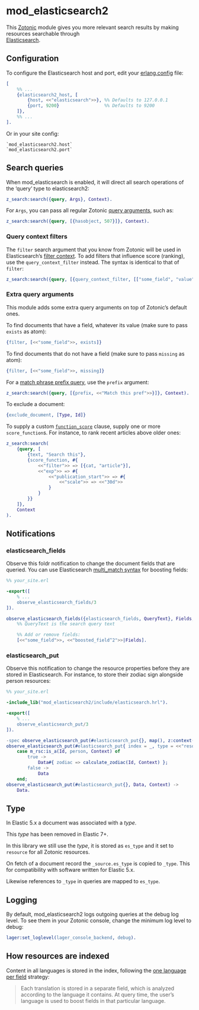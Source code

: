 mod_elasticsearch2
==================

This [Zotonic](https://github.com/zotonic/zotonic) module gives you more relevant search results
by making resources searchable through  
[Elasticsearch](https://www.elastic.co/guide/en/elasticsearch/reference/current/index.html).


Configuration
-------------

To configure the Elasticsearch host and port, edit your 
[erlang.config](http://docs.zotonic.com/en/latest/ref/configuration/zotonic-configuration.html)
file:

```erlang
[
    %% ...
    {elasticsearch2_host, [
        {host, <<"elasticsearch">>}, %% Defaults to 127.0.0.1
        {port, 9200}                 %% Defaults to 9200
    ]},
    %% ...
].
```

Or in your site config:

    `mod_elasticsearch2.host`
    `mod_elasticsearch2.port`


Search queries
--------------

When mod_elasticsearch is enabled, it will direct all search operations of the 
‘query’ type to elasticsearch2:

```erlang
z_search:search({query, Args}, Context).
```

For `Args`, you can pass all regular Zotonic [query arguments](http://docs.zotonic.com/en/latest/developer-guide/search.html#query-arguments),
such as:

```erlang
z_search:search({query, [{hasobject, 507}]}, Context).
````

### Query context filters

The `filter` search argument that you know from Zotonic will be used in
Elasticsearch’s [filter context](https://www.elastic.co/guide/en/elasticsearch/reference/current/query-filter-context.html).
To add filters that influence score (ranking), use the `query_context_filter`
instead. The syntax is identical to that of `filter`:

```erlang
z_search:search({query, [{query_context_filter, [["some_field", "value"]]}]}, Context).
```

### Extra query arguments

This module adds some extra query arguments on top of Zotonic’s default ones.

To find documents that have a field, whatever its value (make sure to pass 
`exists` as atom): 

```erlang
{filter, [<<"some_field">>, exists]}
```

To find documents that do not have a field (make sure to pass `missing` as 
atom): 

```erlang
{filter, [<<"some_field">>, missing]}
````

For a [match phrase prefix query](https://www.elastic.co/guide/en/elasticsearch/reference/current/query-dsl-match-query-phrase-prefix.html),
use the `prefix` argument:

```erlang
z_search:search({query, [{prefix, <<"Match this pref">>}]}, Context).
```

To exclude a document:

```erlang
{exclude_document, [Type, Id]}
```

To supply a custom [`function_score`](https://www.elastic.co/guide/en/elasticsearch/reference/current/query-dsl-function-score-query.html) 
clause, supply one or more `score_function`s. For instance, to rank recent
articles above older ones:

```erlang
z_search:search(
    {query, [
        {text, "Search this"},
        {score_function, #{
            <<"filter">> => [{cat, "article"}],
            <<"exp">> => #{
                <<"publication_start">> => #{
                    <<"scale">> => <<"30d">>
                }
            }
        }}
    ]},
    Context
).
```

Notifications
-------------

### elasticsearch_fields

Observe this foldr notification to change the document fields that are queried.
You can use Elasticsearch [multi_match syntax](https://www.elastic.co/guide/en/elasticsearch/reference/current/query-dsl-multi-match-query.html)
for boosting fields:

```erlang
%% your_site.erl

-export([
    % ...
    observe_elasticsearch_fields/3
]).

observe_elasticsearch_fields({elasticsearch_fields, QueryText}, Fields, Context) ->
    %% QueryText is the search query text

    %% Add or remove fields: 
    [<<"some_field">>, <<"boosted_field^2">>|Fields].   
```

### elasticsearch_put

Observe this notification to change the resource properties before they are
stored in Elasticsearch. For instance, to store their zodiac sign alongside 
person resources:

```erlang
%% your_site.erl

-include_lib("mod_elasticsearch2/include/elasticsearch.hrl").

-export([
    % ...
    observe_elasticsearch_put/3
]).

-spec observe_elasticsearch_put(#elasticsearch_put{}, map(), z:context()) -> map().
observe_elasticsearch_put(#elasticsearch_put{ index = _, type = <<"resource">>, id = Id }, Data, Context) ->
    case m_rsc:is_a(Id, person, Context) of
        true ->
            Data#{ zodiac => calculate_zodiac(Id, Context) };
        false ->
            Data
    end;
observe_elasticsearch_put(#elasticsearch_put{}, Data, Context) ->
    Data.
```

Type
----

In Elastic 5.x a document was associated with a _type_.

This _type_ has been removed in Elastic 7+.

In this library we still use the _type_, it is stored as `es_type` and it set to `resource` for
all Zotonic resources.

On fetch of a document record the `_source.es_type` is copied to `_type`. This for compatibility with software
written for Elastic 5.x.

Likewise references to `_type` in queries are mapped to `es_type`.


Logging
-------

By default, mod_elasticsearch2 logs outgoing queries at the debug log level. To
see them in your Zotonic console, change the minimum log level to debug:

```erlang
lager:set_loglevel(lager_console_backend, debug).
```

How resources are indexed
-------------------------

Content in all languages is stored in the index, following the 
[one language per field](https://www.elastic.co/guide/en/elasticsearch/guide/current/one-lang-fields.html)
strategy: 

> Each translation is stored in a separate field, which is analyzed according to
> the language it contains. At query time, the user’s language is used to boost
> fields in that particular language.
